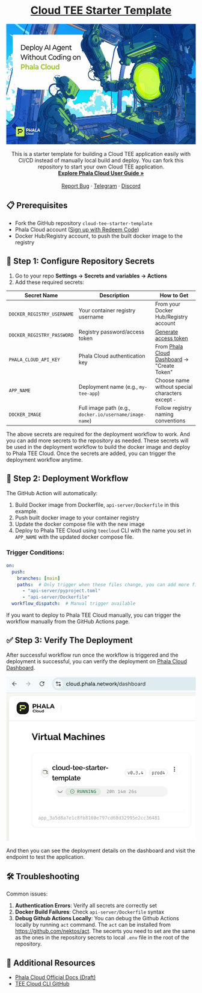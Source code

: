 <div align="center">
  <a href="https://github.com/Phala-Network/ai-agent-template-openai">
    <h1>Cloud TEE Starter Template</h1>
  </a>
  <a href="https://platform.openai.com/docs/api-reference">
    <img height="320" src="assets/banner.jpg" />
    <br />
  </a>
  <p align="center">
    This is a starter template for building a Cloud TEE application easily with CI/CD instead of manually local build and deploy. You can fork this repository to start your own Cloud TEE application.
    <br />
    <a href="https://phalanetwork.notion.site/Phala-Cloud-User-Guide-1700317e04a18018a98ed9ea39b02670"><strong>Explore Phala Cloud User Guide »</strong></a>
    <br />
    <br />
    <a href="https://github.com/Phala-Network/cloud-tee-starter-template/issues">Report Bug</a>
    ·
    <a href="https://t.me/+nbhjx1ADG9EyYmI9">Telegram</a>
    ·
    <a href="https://discord.gg/phala-network">Discord</a>
  </p>
</div>

## 📋 Prerequisites

- Fork the GitHub repository `cloud-tee-starter-template`
- Phala Cloud account ([Sign up with Redeem Code](https://cloud.phala.network/register?invite=WELCOME10))
- Docker Hub/Registry account, to push the built docker image to the registry

## 🔧 Step 1: Configure Repository Secrets

1. Go to your repo **Settings → Secrets and variables → Actions**
2. Add these required secrets:

| Secret Name | Description | How to Get |
|-------------|-------------|------------|
| `DOCKER_REGISTRY_USERNAME` | Your container registry username | From your Docker Hub/Registry account |
| `DOCKER_REGISTRY_PASSWORD` | Registry password/access token | [Generate access token](https://docs.docker.com/docker-hub/access-tokens/) |
| `PHALA_CLOUD_API_KEY` | Phala Cloud authentication key | From [Phala Cloud Dashboard](https://cloud.phala.network/dashboard/tokens) → "Create Token" |
| `APP_NAME` | Deployment name (e.g., `my-tee-app`) | Choose name without special characters except `-` |
| `DOCKER_IMAGE` | Full image path (e.g., `docker.io/username/image-name`) | Follow registry naming conventions |

The above secrets are required for the deployment workflow to work. And you can add more secrets to the repository as needed. These secrets will be used in the deployment workflow to build the docker image and deploy to Phala TEE Cloud. Once the secrets are added, you can trigger the deployment workflow anytime.

## 🚀 Step 2: Deployment Workflow

The GitHub Action will automatically:

1. Build Docker image from Dockerfile, `api-server/Dockerfile` in this example.
2. Push built docker image to your container registry
3. Update the docker compose file with the new image
4. Deploy to Phala TEE Cloud using `teecloud` CLI with the name you set in `APP_NAME` with the updated docker compose file.

### Trigger Conditions:
```yaml
on:
  push:
    branches: [main]
    paths:  # Only trigger when these files change, you can add more files to the list
      - "api-server/pyproject.toml"
      - "api-server/Dockerfile"
  workflow_dispatch:  # Manual trigger available
```

If you want to deploy to Phala TEE Cloud manually, you can trigger the workflow manually from the GitHub Actions page.

## ✅ Step 3: Verify The Deployment
After successful workflow run once the workflow is triggered and the deployment is successful, you can verify the deployment on [Phala Cloud Dashboard](https://cloud.phala.network/dashboard).

![image](./assets/image.png)

And then you can see the deployment details on the dashboard and visit the endpoint to test the application.

## 🛠️ Troubleshooting

Common issues:

1. **Authentication Errors**: Verify all secrets are correctly set
2. **Docker Build Failures**: Check `api-server/Dockerfile` syntax
3. **Debug Github Actions Locally**: You can debug the Github Actions locally by running `act` command. The `act` can be installed from https://github.com/nektos/act. The secerts you need to set are the same as the ones in the repository secrets to local `.env` file in the root of the repository.

## 🔗 Additional Resources

- [Phala Cloud Official Docs (Draft)](https://phalanetwork.notion.site/Phala-Cloud-User-Guide-1700317e04a18018a98ed9ea39b02670)
- [TEE Cloud CLI GitHub](https://github.com/Phala-Network/tee-cloud-cli)
